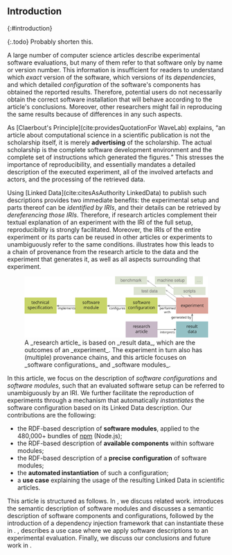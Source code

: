 ## Introduction
{:#introduction}

{:.todo}
Probably shorten this.

A large number of computer science articles describe experimental software evaluations,
but many of them refer to that software only by name or version number.
This information is insufficient for readers
to understand which _exact_ version of the software,
which versions of its _dependencies_,
and which detailed _configuration_ of the software's components
has obtained the reported results.
Therefore, potential users do not necessarily obtain the correct software installation
that will behave according to the article's conclusions.
Moreover, other researchers might fail
in reproducing the same results
because of differences in any such aspects.

As [Claerbout's Principle](cite:providesQuotationFor WaveLab) explains,
<q>an article about computational science in a scientific publication
is not the scholarship itself, it is merely **advertising** of the scholarship.
The actual scholarship is the complete software development environment
and the complete set of instructions which generated the figures.</q>
This stresses the importance of reproducibility,
and essentially mandates a detailed description
of the executed experiment,
all of the involved artefacts and actors,
and the processing of the retrieved data.

Using [Linked Data](cite:citesAsAuthority LinkedData)
to publish such descriptions provides two immediate benefits:
the experimental setup and parts thereof can be _identified by IRIs_,
and their details can be retrieved by _dereferencing those IRIs_.
Therefore, if research articles complement their textual explanation of an experiment
with the IRI of the full setup, reproducibility is strongly facilitated.
Moreover, the IRIs of the entire experiment or its parts
can be reused in other articles or experiments
to unambiguously refer to the same conditions.
[](#description-diagram) illustrates how this leads to a chain of provenance
from the research article to the data
and the experiment that generates it,
as well as all aspects surrounding that experiment.

<figure id="description-diagram">
<img src="description-diagram.svg" alt="[description diagram]">
<figcaption markdown="block">
A _research article_ is based on _result data_,
which are the outcomes of an _experiment_.
The experiment in turn also has (multiple) provenance chains,
and this article focuses on _software configurations_ and _software modules_.
</figcaption>
</figure>

In this article,
we focus on the description of _software configurations_ and _software modules_,
such that an evaluated software setup
can be referred to unambiguously by an IRI.
We further facilitate the reproduction of experiments
through a mechanism that automatically _instantiates_ the software configuration
based on its Linked Data description.
Our contributions are the following:

- the RDF-based description of **software modules**,
  applied to the 480,000+ bundles of [npm](https://www.npmjs.com/) (Node.js);
- the RDF-based description of **available components** within software modules;
- the RDF-based description of a **precise configuration** of software modules;
- the **automated instantiation** of such a configuration;
- a **use case** explaining the usage of the resulting Linked Data
  in scientific articles.

This article is structured as follows.
In [](#related-work), we discuss related work.
[](#ontology) introduces the semantic description of software modules
and discusses a semantic description of software components and configurations,
followed by the introduction of a dependency injection framework that can instantiate these in [](#instantiating).
[](#use-case), describes a use case where we apply software descriptions
to an experimental evaluation.
Finally, we discuss our conclusions and future work in [](#conclusion).
